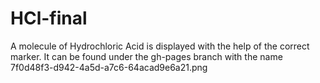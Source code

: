 # HCl-final

A molecule of Hydrochloric Acid is displayed with the help of the correct marker.
It can be found under the gh-pages branch with the name 7f0d48f3-d942-4a5d-a7c6-64acad9e6a21.png
